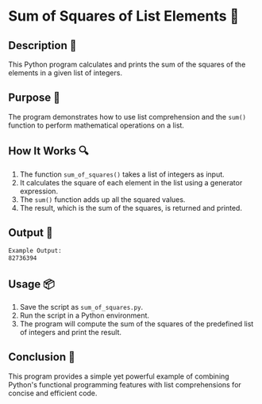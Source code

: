 # Sum of Squares of List Elements 📝

## Description 📝

This Python program calculates and prints the sum of the squares of the elements in a given list of integers.

## Purpose 🎯

The program demonstrates how to use list comprehension and the `sum()` function to perform mathematical operations on a list.

## How It Works 🔍

1. The function `sum_of_squares()` takes a list of integers as input.
2. It calculates the square of each element in the list using a generator expression.
3. The `sum()` function adds up all the squared values.
4. The result, which is the sum of the squares, is returned and printed.

## Output 📜

```bash
Example Output:
82736394
```

## Usage 📦

1. Save the script as `sum_of_squares.py`.
2. Run the script in a Python environment.
3. The program will compute the sum of the squares of the predefined list of integers and print the result.

## Conclusion 🚀

This program provides a simple yet powerful example of combining Python's functional programming features with list comprehensions for concise and efficient code.
